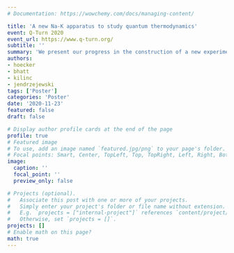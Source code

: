 ```yaml
---
# Documentation: https://wowchemy.com/docs/managing-content/

title: 'A new Na-K apparatus to study quantum thermodynamics'
event: Q-Turn 2020
event_url: https://www.q-turn.org/
subtitle: ''
summary: 'We present our progress in the construction of a new experimental apparatus for the study of quantum thermodynamics.'
authors:
- hoecker
- bhatt
- kilinc
- jendrzejewski
tags: ['Poster']
categories: 'Poster'
date: '2020-11-23'
featured: false
draft: false

# Display author profile cards at the end of the page
profile: true
# Featured image
# To use, add an image named `featured.jpg/png` to your page's folder.
# Focal points: Smart, Center, TopLeft, Top, TopRight, Left, Right, BottomLeft, Bottom, BottomRight.
image:
  caption: ''
  focal_point: ''
  preview_only: false

# Projects (optional).
#   Associate this post with one or more of your projects.
#   Simply enter your project's folder or file name without extension.
#   E.g. `projects = ["internal-project"]` references `content/project/deep-learning/index.md`.
#   Otherwise, set `projects = []`.
projects: []
# Enable math on this page?
math: true
---
```

